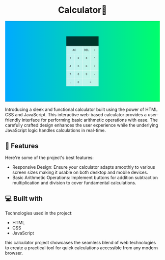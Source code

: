 <h1 align="center" id="title">Calculator📲</h1>

<p align="center"><img src="https://github.com/Sandip123samanta/Calculator/blob/master/Screenshot%202023-08-26%20200740.png" alt="project-image"></p>

<p id="description">Introducing a sleek and functional calculator built using the power of HTML CSS and JavaScript. This interactive web-based calculator provides a user-friendly interface for performing basic arithmetic operations with ease. The carefully crafted design enhances the user experience while the underlying JavaScript logic handles calculations in real-time.</p>

  
  
<h2>🧐 Features</h2>

Here're some of the project's best features:

*   Responsive Design: Ensure your calculator adapts smoothly to various screen sizes making it usable on both desktop and mobile devices.
*   Basic Arithmetic Operations: Implement buttons for addition subtraction multiplication and division to cover fundamental calculations.

  
  
<h2>💻 Built with</h2>

Technologies used in the project:

*   HTML
*   CSS
*   JavaScript

  <p>this calculator project showcases the seamless blend of web technologies to create a practical tool for quick calculations accessible from any modern browser.</p>
